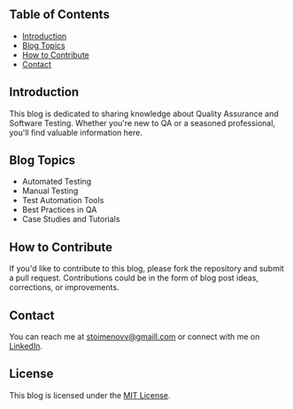 
## Table of Contents
- [Introduction](#introduction)
- [Blog Topics](#blog-topics)
- [How to Contribute](#how-to-contribute)
- [Contact](#contact)

## Introduction
This blog is dedicated to sharing knowledge about Quality Assurance and Software Testing. Whether you're new to QA or a seasoned professional, you'll find valuable information here.

## Blog Topics
- Automated Testing
- Manual Testing
- Test Automation Tools
- Best Practices in QA
- Case Studies and Tutorials

## How to Contribute
If you'd like to contribute to this blog, please fork the repository and submit a pull request. Contributions could be in the form of blog post ideas, corrections, or improvements.

## Contact
You can reach me at [stoimenovv@gmaill.com](mailto:your-email@example.com) or connect with me on [LinkedIn](https://www.linkedin.com/in/cvetelin-stoimenov/).

## License
This blog is licensed under the [MIT License](LICENSE).
